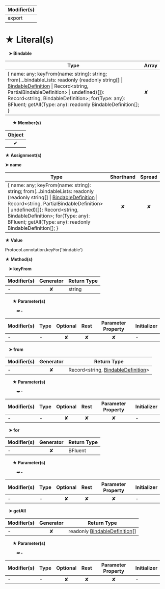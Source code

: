 | Modifier(s)                            |
|----------------------------------------|
| export |

# &#9733; Literal(s)

&nbsp;&nbsp; **&#10148; Bindable**

| Type                        | Array                           |
|-----------------------------|---------------------------------|
| { name: any; keyFrom(name: string): string; from(...bindableLists: readonly (readonly string[] &#124; [BindableDefinition](/runtime/templating/class/bindable/bindabledefinition.md) &#124; Record&lt;string, PartialBindableDefinition&gt; &#124; undefined)[]): Record&lt;string, BindableDefinition&gt;; for(Type: any): BFluent; getAll(Type: any): readonly BindableDefinition[]; } | ✘ |

&nbsp;&nbsp;&nbsp;&nbsp;&nbsp; **&#9733; Member(s)**

| Object                        |
|:-----------------------------:|
| ✔ |

**&#9733; Assignment(s)**

**&#10148; name**

| Type                      | Shorthand                         | Spread                        |
|---------------------------|:---------------------------------:|:-----------------------------:|
| { name: any; keyFrom(name: string): string; from(...bindableLists: readonly (readonly string[] &#124; [BindableDefinition](/runtime/templating/class/bindable/bindabledefinition.md) &#124; Record&lt;string, PartialBindableDefinition&gt; &#124; undefined)[]): Record&lt;string, BindableDefinition&gt;; for(Type: any): BFluent; getAll(Type: any): readonly BindableDefinition[]; } | ✘  | ✘ |

**&#9733; Value**

Protocol.annotation.keyFor('bindable')

**&#9733; Method(s)**

&nbsp;&nbsp; **&#10148; keyFrom**

| Modifier(s)                              | Generator                          | Return Type                       |
|------------------------------------------|:----------------------------------:|-----------------------------------|
| - | ✘ | string |

&nbsp;&nbsp;&nbsp;&nbsp;&nbsp; **&#9733; Parameter(s)**

&nbsp;&nbsp;&nbsp;&nbsp;&nbsp;&nbsp;&nbsp;&nbsp; _**&#10149; -**_

| Modifier(s)                              | Type                        | Optional                           | Rest                          | Parameter Property                          | Initializer                       |
|------------------------------------------|-----------------------------|:----------------------------------:|:-----------------------------:|:-------------------------------------------:|-----------------------------------|
| - | - | ✘  | ✘ | ✘ | - |

&nbsp;&nbsp; **&#10148; from**

| Modifier(s)                              | Generator                          | Return Type                       |
|------------------------------------------|:----------------------------------:|-----------------------------------|
| - | ✘ | Record&lt;string, [BindableDefinition](/runtime/templating/class/bindable/bindabledefinition.md)&gt; |

&nbsp;&nbsp;&nbsp;&nbsp;&nbsp; **&#9733; Parameter(s)**

&nbsp;&nbsp;&nbsp;&nbsp;&nbsp;&nbsp;&nbsp;&nbsp; _**&#10149; -**_

| Modifier(s)                              | Type                        | Optional                           | Rest                          | Parameter Property                          | Initializer                       |
|------------------------------------------|-----------------------------|:----------------------------------:|:-----------------------------:|:-------------------------------------------:|-----------------------------------|
| - | - | ✘  | ✘ | ✘ | - |

&nbsp;&nbsp; **&#10148; for**

| Modifier(s)                              | Generator                          | Return Type                       |
|------------------------------------------|:----------------------------------:|-----------------------------------|
| - | ✘ | BFluent |

&nbsp;&nbsp;&nbsp;&nbsp;&nbsp; **&#9733; Parameter(s)**

&nbsp;&nbsp;&nbsp;&nbsp;&nbsp;&nbsp;&nbsp;&nbsp; _**&#10149; -**_

| Modifier(s)                              | Type                        | Optional                           | Rest                          | Parameter Property                          | Initializer                       |
|------------------------------------------|-----------------------------|:----------------------------------:|:-----------------------------:|:-------------------------------------------:|-----------------------------------|
| - | - | ✘  | ✘ | ✘ | - |

&nbsp;&nbsp; **&#10148; getAll**

| Modifier(s)                              | Generator                          | Return Type                       |
|------------------------------------------|:----------------------------------:|-----------------------------------|
| - | ✘ | readonly [BindableDefinition](/runtime/templating/class/bindable/bindabledefinition.md)[] |

&nbsp;&nbsp;&nbsp;&nbsp;&nbsp; **&#9733; Parameter(s)**

&nbsp;&nbsp;&nbsp;&nbsp;&nbsp;&nbsp;&nbsp;&nbsp; _**&#10149; -**_

| Modifier(s)                              | Type                        | Optional                           | Rest                          | Parameter Property                          | Initializer                       |
|------------------------------------------|-----------------------------|:----------------------------------:|:-----------------------------:|:-------------------------------------------:|-----------------------------------|
| - | - | ✘  | ✘ | ✘ | - |